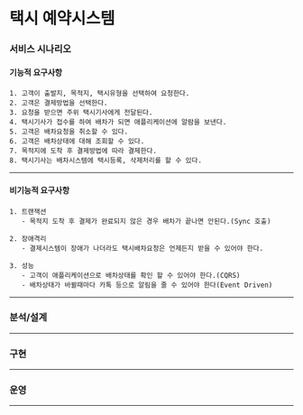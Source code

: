# 택시 예약시스템

### 서비스 시나리오

#### 기능적 요구사항

    1. 고객이 출발지, 목적지, 택시유형을 선택하여 요청한다.
    2. 고객은 결제방법을 선택한다.
    3. 요청을 받으면 주위 택시기사에게 전달된다.
    4. 택시기사가 접수를 하여 배차가 되면 애플리케이션에 알람을 보낸다.
    5. 고객은 배차요청을 취소할 수 있다.
    6. 고객은 배차상태에 대해 조회할 수 있다.
    7. 목적지에 도착 후 결제방법에 따라 결제한다. 
    8. 택시기사는 배차시스템에 택시등록, 삭제처리를 할 수 있다.
*****

#### 비기능적 요구사항
    
    1. 트랜잭션
       - 목적지 도착 후 결제가 완료되지 않은 경우 배차가 끝나면 안된다.(Sync 호출)
       
    2. 장애격리
       - 결제시스템이 장애가 나더라도 택시배차요청은 언제든지 받을 수 있어야 한다.
       
    3. 성능
       - 고객이 애플리케이션으로 배차상태를 확인 할 수 있어야 한다.(CQRS)
       - 배차상태가 바뀔때마다 카톡 등으로 알림을 줄 수 있어야 한다(Event Driven)    
*****

### 분석/설계

*****

### 구현

*****

### 운영

*****
